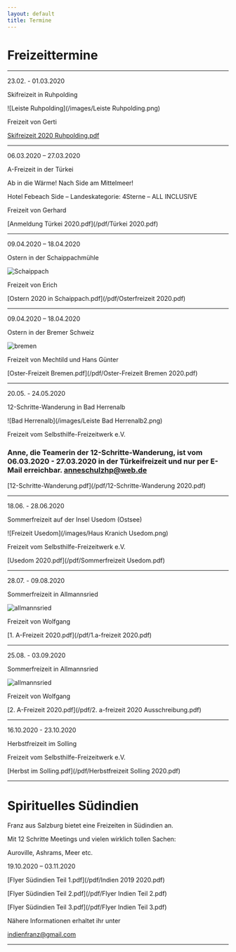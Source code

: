 ```yaml
---
layout: default
title: Termine
---
```

# Freizeittermine

----------------------------------------------------------------------------

23.02. - 01.03.2020

Skifreizeit in Ruhpolding

![Leiste Ruhpolding](/images/Leiste Ruhpolding.png)

Freizeit von Gerti

[Skifreizeit 2020 Ruhpolding.pdf](/pdf/Skifreizeit_2020.pdf)

--------------------------------------------------------------------------------

06.03.2020 – 27.03.2020

A-Freizeit in der Türkei 

Ab in die Wärme! Nach Side am Mittelmeer! 

Hotel Febeach Side – Landeskategorie: 4Sterne – ALL INCLUSIVE

Freizeit von Gerhard

[Anmeldung Türkei 2020.pdf](/pdf/Türkei 2020.pdf)

------------------------------------------------------------------

09.04.2020 – 18.04.2020

Ostern in der Schaippachmühle

![Schaippach](/images/schaippach.jpeg)

Freizeit von Erich

[Ostern 2020 in Schaippach.pdf](/pdf/Osterfreizeit 2020.pdf)

--------------------------------------------------------------------------------

09.04.2020 – 18.04.2020

Ostern in der Bremer Schweiz

![bremen](/images/bremen.jpeg)

Freizeit von Mechtild und Hans Günter  

[Oster-Freizeit Bremen.pdf](/pdf/Oster-Freizeit Bremen 2020.pdf)

-------------------------------------------------------------------------------

20.05. - 24.05.2020

12-Schritte-Wanderung in Bad Herrenalb

![Bad Herrenalb](/images/Leiste Bad Herrenalb2.png) 	

Freizeit vom Selbsthilfe-Freizeitwerk e.V.

### Anne, die Teamerin der 12-Schritte-Wanderung, ist vom 06.03.2020 - 27.03.2020 in der Türkeifreizeit und nur per E-Mail erreichbar. <anneschulzhp@web.de>

[12-Schritte-Wanderung.pdf](/pdf/12-Schritte-Wanderung 2020.pdf)

-------------------------------------------------------------------------------

18.06. - 28.06.2020

Sommerfreizeit auf der Insel Usedom (Ostsee)

![Freizeit Usedom](/images/Haus Kranich Usedom.png)

Freizeit vom Selbsthilfe-Freizeitwerk e.V.

[Usedom 2020.pdf](/pdf/Sommerfreizeit Usedom.pdf)

-------------------------------------------------------------------------------

28.07. - 09.08.2020

Sommerfreizeit in Allmannsried

![allmannsried](/images/allmansried.jpeg)

Freizeit von Wolfgang

[1. A-Freizeit 2020.pdf](/pdf/1.a-freizeit 2020.pdf)

-----------------------------------------------------------------------------

25.08. - 03.09.2020

Sommerfreizeit in Allmannsried

![allmannsried](/images/allmansried.jpeg)

Freizeit von Wolfgang

[2. A-Freizeit 2020.pdf](/pdf/2. a-freizeit 2020 Ausschreibung.pdf)

-----------------------------------------------------------------------------

16.10.2020 - 23.10.2020

Herbstfreizeit im Solling

Freizeit vom Selbsthilfe-Freizeitwerk e.V.

[Herbst im Solling.pdf](/pdf/Herbstfreizeit Solling 2020.pdf)

-----------------------------------------------------------------------------

# Spirituelles Südindien

Franz aus Salzburg bietet eine Freizeiten in Südindien an.

Mit 12 Schritte Meetings und vielen wirklich tollen Sachen: 

Auroville, Ashrams, Meer etc.

19.10.2020 – 03.11.2020

[Flyer Südindien Teil 1.pdf](/pdf/Indien 2019 2020.pdf)

[Flyer Südindien Teil 2.pdf](/pdf/Flyer Indien Teil 2.pdf)

[Flyer Südindien Teil 3.pdf](/pdf/Flyer Indien Teil 3.pdf)

Nähere Informationen erhaltet ihr unter 

<indienfranz@gmail.com>

--------------------------------------------------------------------------------
